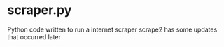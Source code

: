 # scraper.py
Python code written to run a internet scraper
scrape2 has some updates that occurred later
